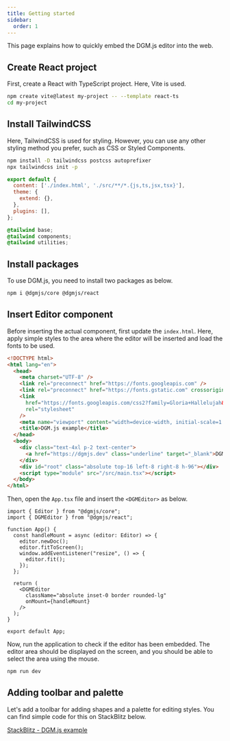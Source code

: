 ```yaml
---
title: Getting started
sidebar:
  order: 1
---
```


This page explains how to quickly embed the DGM.js editor into the web.

## Create React project

First, create a React with TypeScript project. Here, Vite is used.

```sh
npm create vite@latest my-project -- --template react-ts
cd my-project
```

## Install TailwindCSS

Here, TailwindCSS is used for styling. However, you can use any other styling method you prefer, such as CSS or Styled Components.

```sh
npm install -D tailwindcss postcss autoprefixer
npx tailwindcss init -p
```

```js title="tailwind.config.js"
export default {
  content: ['./index.html', './src/**/*.{js,ts,jsx,tsx}'],
  theme: {
    extend: {},
  },
  plugins: [],
};
```

```css title="src/index.css"
@tailwind base;
@tailwind components;
@tailwind utilities;
```

## Install packages

To use DGM.js, you need to install two packages as below.

```sh
npm i @dgmjs/core @dgmjs/react
```

## Insert Editor component

Before inserting the actual component, first update the `index.html`. Here, apply simple styles to the area where the editor will be inserted and load the fonts to be used.

```html title="index.html"
<!DOCTYPE html>
<html lang="en">
  <head>
    <meta charset="UTF-8" />
    <link rel="preconnect" href="https://fonts.googleapis.com" />
    <link rel="preconnect" href="https://fonts.gstatic.com" crossorigin />
    <link
      href="https://fonts.googleapis.com/css2?family=Gloria+Hallelujah&family=IBM+Plex+Mono:ital,wght@0,100;0,200;0,300;0,400;0,500;0,600;0,700;1,100;1,200;1,300;1,400;1,500;1,600;1,700&family=Inter:wght@100..900&display=swap"
      rel="stylesheet"
    />
    <meta name="viewport" content="width=device-width, initial-scale=1.0" />
    <title>DGM.js example</title>
  </head>
  <body>
    <div class="text-4xl p-2 text-center">
      <a href="https://dgmjs.dev" class="underline" target="_blank">DGM.js</a> example
    </div>
    <div id="root" class="absolute top-16 left-8 right-8 h-96"></div>
    <script type="module" src="/src/main.tsx"></script>
  </body>
</html>
```

Then, open the `App.tsx` file and insert the `<DGMEditor>` as below.

```tsx title="src/App.tsx"
import { Editor } from "@dgmjs/core";
import { DGMEditor } from "@dgmjs/react";

function App() {
  const handleMount = async (editor: Editor) => {
    editor.newDoc();
    editor.fitToScreen();
    window.addEventListener("resize", () => {
      editor.fit();
    });
  };

  return (
    <DGMEditor
      className="absolute inset-0 border rounded-lg"
      onMount={handleMount}
    />
  );
}

export default App;
```

Now, run the application to check if the editor has been embedded. The editor area should be displayed on the screen, and you should be able to select the area using the mouse.

```sh
npm run dev
```

## Adding toolbar and palette

Let's add a toolbar for adding shapes and a palette for editing styles. You can find simple code for this on StackBlitz below.

[StackBlitz - DGM.js example](https://stackblitz.com/edit/dgmjs-example?file=src%2Fapp.tsx)
